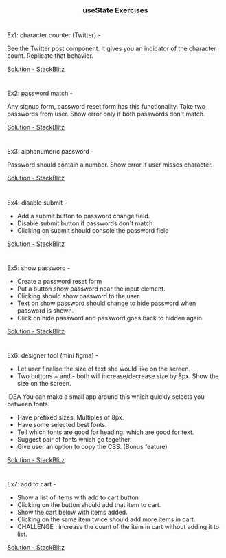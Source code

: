 <div align="center">
<h3>useState Exercises</h3>
</div>

#

Ex1: character counter (Twitter) -

See the Twitter post component. It gives you an indicator of the character count. Replicate that behavior.

[Solution - StackBlitz](https://stackblitz.com/edit/react-wvv3re)

#

Ex2: password match -

Any signup form, password reset form has this functionality. Take two passwords from user. Show error only if both passwords don't match.

[Solution - StackBlitz](https://stackblitz.com/edit/react-zegdc8)

#

Ex3: alphanumeric password -

Password should contain a number. Show error if user misses character.

[Solution - StackBlitz](https://stackblitz.com/edit/react-3xbnba)

#

Ex4: disable submit -

- Add a submit button to password change field.
- Disable submit button if passwords don't match
- Clicking on submit should console the password field

[Solution - StackBlitz](https://stackblitz.com/edit/react-mqifdz)

#

Ex5: show password -

- Create a password reset form
- Put a button show password near the input element.
- Clicking should show password to the user.
- Text on show password should change to hide password when password is shown.
- Click on hide password and password goes back to hidden again.

[Solution - StackBlitz](https://stackblitz.com/edit/react-ggeftb)

#

Ex6: designer tool (mini figma) -

- Let user finalise the size of text she would like on the screen. 
- Two buttons + and - both will increase/decrease size by 8px. Show the size on the screen.

 IDEA You can make a small app around this which quickly selects you between fonts.

- Have prefixed sizes. Multiples of 8px.
- Have some selected best fonts.
- Tell which fonts are good for heading. which are good for text.
- Suggest pair of fonts which go together.
- Give user an option to copy the CSS. (Bonus feature)

[Solution - StackBlitz](https://stackblitz.com/edit/react-qgywce?file=src%2FApp.js)

#

Ex7: add to cart -

- Show a list of items with add to cart button
- Clicking on the button should add that item to cart.
- Show the cart below with items added.
- Clicking on the same item twice should add more items in cart.
- CHALLENGE : increase the count of the item in cart without adding it to list.

[Solution - StackBlitz]()

#